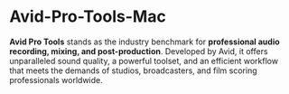 # Avid-Pro-Tools-Mac
**Avid Pro Tools** stands as the industry benchmark for **professional audio recording, mixing, and post-production**. Developed by Avid, it offers unparalleled sound quality, a powerful toolset, and an efficient workflow that meets the demands of studios, broadcasters, and film scoring professionals worldwide.
